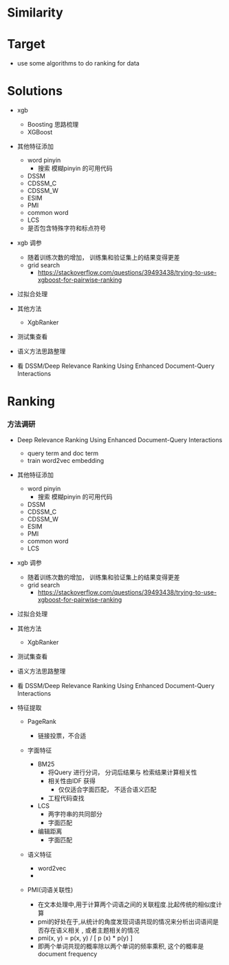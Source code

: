 # Similarity

# Target
+ use some algorithms to do ranking for data


# Solutions
+ xgb
    + Boosting 思路梳理
    + XGBoost 

+ 其他特征添加
    + word pinyin
        + 搜索 模糊pinyin 的可用代码
    + DSSM
    + CDSSM_C
    + CDSSM_W
    + ESIM
    + PMI
    + common word
    + LCS
    + 是否包含特殊字符和标点符号
+ xgb 调参
    + 随着训练次数的增加， 训练集和验证集上的结果变得更差
    + grid search
        + https://stackoverflow.com/questions/39493438/trying-to-use-xgboost-for-pairwise-ranking
+ 过拟合处理
+ 其他方法
    + XgbRanker
+ 测试集查看
+ 语义方法思路整理
+ 看 DSSM/Deep Relevance Ranking Using Enhanced Document-Query Interactions


# Ranking

### 方法调研
+ Deep Relevance Ranking Using Enhanced Document-Query Interactions
    + query term and doc term
    + train word2vec embedding


+ 其他特征添加
    + word pinyin
        + 搜索 模糊pinyin 的可用代码
    + DSSM
    + CDSSM_C
    + CDSSM_W
    + ESIM
    + PMI
    + common word
    + LCS
+ xgb 调参
    + 随着训练次数的增加， 训练集和验证集上的结果变得更差
    + grid search
        + https://stackoverflow.com/questions/39493438/trying-to-use-xgboost-for-pairwise-ranking
+ 过拟合处理
+ 其他方法
    + XgbRanker
+ 测试集查看
+ 语义方法思路整理
+ 看 DSSM/Deep Relevance Ranking Using Enhanced Document-Query Interactions

+ 特征提取
    + PageRank
        + 链接投票，不合适
    
    + 字面特征
        + BM25
            + 将Query 进行分词， 分词后结果与 检索结果计算相关性
            + 相关性由IDF 获得
                + 仅仅适合字面匹配， 不适合语义匹配
            + 工程代码查找
        + LCS
            + 两字符串的共同部分
            + 字面匹配
        + 编辑距离
            + 字面匹配
    + 语义特征
        + word2vec
        +  
    + PMI(词语关联性)
        + 在文本处理中,用于计算两个词语之间的关联程度.比起传统的相似度计算
        + pmi的好处在于,从统计的角度发现词语共现的情况来分析出词语间是否存在语义相关 , 或者主题相关的情况
        + pmi(x, y) = p(x, y) / [ p (x) * p(y) ] 
        + 即两个单词共现的概率除以两个单词的频率乘积, 这个的概率是document frequency

